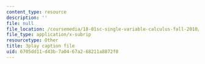 ```yaml
---
content_type: resource
description: ''
file: null
file_location: /coursemedia/18-01sc-single-variable-calculus-fall-2010/6705dd11d43b7a0467a268211a8872f0_v90JNWCTupk.srt
file_type: application/x-subrip
resourcetype: Other
title: 3play caption file
uid: 6705dd11-d43b-7a04-67a2-68211a8872f0
---
```

